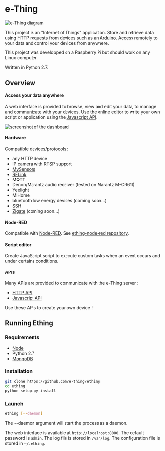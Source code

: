 
e-Thing
=====


![e-Thing diagram](https://cloud.githubusercontent.com/assets/17341216/17180858/1fce5e54-541e-11e6-8e0a-09cc853e4e93.png)

This project is an "Internet of Things" application. Store and retrieve data using HTTP requests from devices such as an [Arduino](https://github.com/e-thing/arduino).
Access remotely to your data and control your devices from anywhere.

This project was developped on a Raspberry Pi but should work on any Linux computer.

Written in Python 2.7.

## Overview



#### Access your data anywhere

A web interface is provided to browse, view and edit your data, to manage and communicate with your devices.
Use the online editor to write your own script or application using the [Javascript API](https://github.com/e-thing/ething-js).

![screenshot of the dashboard](https://user-images.githubusercontent.com/17341216/32382863-abc4d784-c0b6-11e7-8c4d-71708fe670d9.PNG)

#### Hardware

Compatible devices/protocols :

- any HTTP device
- IP camera with RTSP support
- [MySensors](//www.mysensors.org)
- [RFLink](//rflink.nl)
- MQTT
- Denon/Marantz audio receiver (tested on Marantz M-CR611)
- Yeelight
- MiHome
- bluetooth low energy devices (coming soon...)
- SSH
- [Zigate](//zigate.fr) (coming soon...)


#### Node-RED

Compatible with [Node-RED](//nodered.org). 
See [ething-node-red repository](//github.com/e-thing/ething-node-red).

#### Script editor

Create JavaScript script to execute custom tasks when an event occurs and under certains conditions.


#### APIs

Many APIs are provided to communicate with the e-Thing server :

- [HTTP API](https://github.com/e-thing/ething/blob/master/doc/readme.md)
- [Javascript API](https://github.com/e-thing/ething-js)

Use these APIs to create your own device !


## Running Ething

### Requirements

 - [Node](//nodejs.org/en/download/package-manager/)
 - Python 2.7
 - [MongoDB](//www.mongodb.com)

### Installation

```bash
git clone https://github.com/e-thing/ething
cd ething
python setup.py install
```


### Launch

```bash
ething [--daemon]
```

The --daemon argument will start the process as a daemon.

The web interface is available at `http://localhost:8000`. The default password is `admin`.
The log file is stored in `/var/log`.
The configuration file is stored in `~/.ething`.


